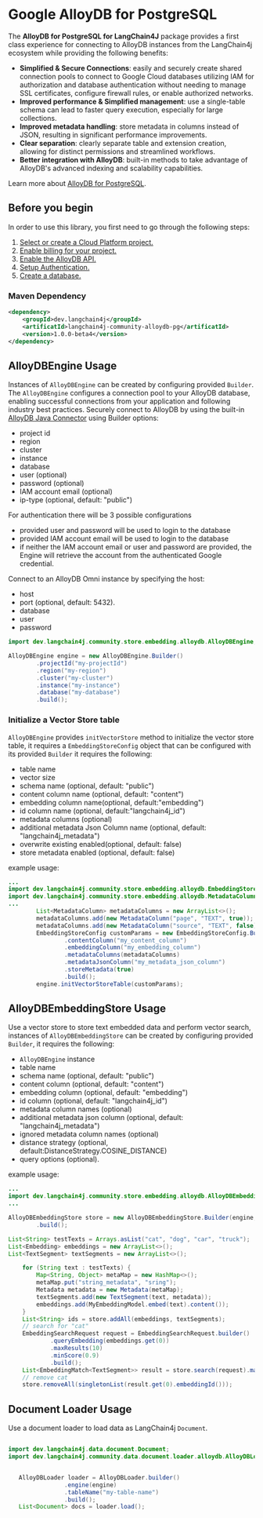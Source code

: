 # Google AlloyDB for PostgreSQL

The **AlloyDB for PostgreSQL for LangChain4J** package provides a first class experience for connecting to
AlloyDB instances from the LangChain4j ecosystem while providing the following benefits:

- **Simplified & Secure Connections**: easily and securely create shared connection pools to connect to Google Cloud databases utilizing IAM for authorization and database authentication without needing to manage SSL certificates, configure firewall rules, or enable authorized networks.
- **Improved performance & Simplified management**: use a single-table schema can lead to faster query execution, especially for large collections.
- **Improved metadata handling**: store metadata in columns instead of JSON, resulting in significant performance improvements.
- **Clear separation**: clearly separate table and extension creation, allowing for distinct permissions and streamlined workflows.
- **Better integration with AlloyDB**: built-in methods to take advantage of AlloyDB's advanced indexing and scalability capabilities.

Learn more about [AlloyDB for PostgreSQL](https://cloud.google.com/alloydb).

## Before you begin

In order to use this library, you first need to go through the following
steps:

1. [Select or create a Cloud Platform project.](https://console.cloud.google.com/project)
2. [Enable billing for your project.](https://cloud.google.com/billing/docs/how-to/modify-project#enable_billing_for_a_project)
3. [Enable the AlloyDB API.](https://console.cloud.google.com/flows/enableapi?apiid=alloydb.googleapis.com)
4. [Setup Authentication.](https://googleapis.dev/python/google-api-core/latest/auth.html)
5. [Create a database.](https://cloud.google.com/alloydb/docs/quickstart/create-and-connect)

### Maven Dependency

```xml
<dependency>
    <groupId>dev.langchain4j</groupId>
    <artificatId>langchain4j-community-alloydb-pg</artificatId>
    <version>1.0.0-beta4</version>
</dependency>
```

## AlloyDBEngine Usage

Instances of `AlloyDBEngine` can be created by configuring provided `Builder`. The `AlloyDBEngine` configures a connection pool to your AlloyDB database,
enabling successful connections from your application and following industry best practices.
Securely connect to AlloyDB by using the built-in [AlloyDB Java Connector](https://github.com/GoogleCloudPlatform/alloydb-java-connector/tree/main) using Builder
options:
 - project id
 - region
 - cluster
 - instance
 - database
 - user (optional)
 - password (optional)
 - IAM account email (optional)
 - ip-type (optional, default: "public")

For authentication there will be 3 possible configurations
- provided user and password will be used to login to the database
- provided IAM account email will be used to login to the database
- if neither the IAM account email or user and password are provided, the Engine will retrieve the account from the authenticated Google credential.

Connect to an AlloyDB Omni instance by specifying the host:
 - host
 - port (optional, default: 5432).
 - database
 - user
 - password

```java
import dev.langchain4j.community.store.embedding.alloydb.AlloyDBEngine;

AlloyDBEngine engine = new AlloyDBEngine.Builder()
        .projectId("my-projectId")
        .region("my-region")
        .cluster("my-cluster")
        .instance("my-instance")
        .database("my-database")
        .build();

```


### Initialize a Vector Store table
`AlloyDBEngine` provides `initVectorStore` method to initialize the vector store table, it requires a `EmbeddingStoreConfig` object that can be configured with its provided `Builder` it requires the following:
- table name
- vector size
- schema name (optional, default: "public")
- content column name (optional, default: "content")
- embedding column name(optional, default:"embedding")
- id column name (optional, default:"langchain4j_id")
- metadata columns (optional)
- additional metadata Json Column name (optional, default: "langchain4j_metadata")
- overwrite existing enabled(optional, default: false)
- store metadata enabled (optional, default: false)

example usage:

```java
...
import dev.langchain4j.community.store.embedding.alloydb.EmbeddingStoreConfig;
import dev.langchain4j.community.store.embedding.alloydb.MetadataColumn;
...
        List<MetadataColumn> metadataColumns = new ArrayList<>();
        metadataColumns.add(new MetadataColumn("page", "TEXT", true));
        metadataColumns.add(new MetadataColumn("source", "TEXT", false));
        EmbeddingStoreConfig customParams = new EmbeddingStoreConfig.Builder("MY_TABLE_NAME", 768)
                .contentColumn("my_content_column")
                .embeddingColumn("my_embedding_column")
                .metadataColumns(metadataColumns)
                .metadataJsonColumn("my_metadata_json_column")
                .storeMetadata(true)
                .build();
        engine.initVectorStoreTable(customParams);
```

## AlloyDBEmbeddingStore Usage

Use a vector store to store text embedded data and perform vector search, instances of `AlloyDBEmbeddingStore` can be created by configuring provided `Builder`, it requires the following:
- `AlloyDBEngine` instance
- table name
- schema name (optional, default: "public")
- content column (optional, default: "content")
- embedding column (optional, default: "embedding")
- id column (optional, default: "langchain4j_id")
- metadata column names (optional)
- additional metadata json column (optional, default: "langchain4j_metadata")
- ignored metadata column names (optional)
- distance strategy (optional, default:DistanceStrategy.COSINE_DISTANCE)
- query options (optional).

example usage:

```java
...
import dev.langchain4j.community.store.embedding.alloydb.AlloyDBEmbeddingStore;
...

AlloyDBEmbeddingStore store = new AlloyDBEmbeddingStore.Builder(engine, TABLE_NAME)
        .build();

List<String> testTexts = Arrays.asList("cat", "dog", "car", "truck");
List<Embedding> embeddings = new ArrayList<>();
List<TextSegment> textSegments = new ArrayList<>();

    for (String text : testTexts) {
        Map<String, Object> metaMap = new HashMap<>();
        metaMap.put("string_metadata", "sring");
        Metadata metadata = new Metadata(metaMap);
        textSegments.add(new TextSegment(text, metadata));
        embeddings.add(MyEmbeddingModel.embed(text).content());
    }
    List<String> ids = store.addAll(embeddings, textSegments);
    // search for "cat"
    EmbeddingSearchRequest request = EmbeddingSearchRequest.builder()
            .queryEmbedding(embeddings.get(0))
            .maxResults(10)
            .minScore(0.9)
            .build();
    List<EmbeddingMatch<TextSegment>> result = store.search(request).matches();
    // remove cat
    store.removeAll(singletonList(result.get(0).embeddingId()));

```

## Document Loader Usage

Use a document loader to load data as LangChain4j `Document`.

```java

import dev.langchain4j.data.document.Document;
import dev.langchain4j.community.data.document.loader.alloydb.AlloyDBLoader;


   AlloyDBLoader loader = AlloyDBLoader.builder()
                .engine(engine)
                .tableName("my-table-name")
                .build();
   List<Document> docs = loader.load();

   ```
